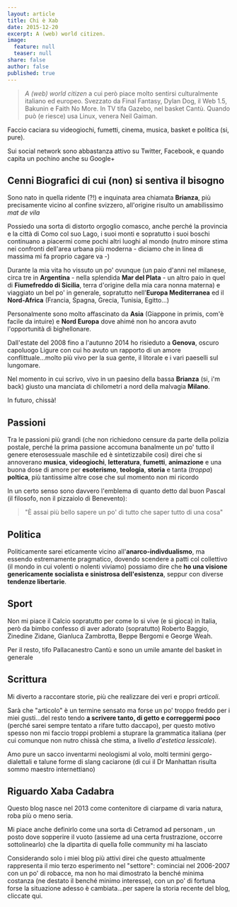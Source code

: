 ```yaml
---
layout: article
title: Chi è Xab
date: 2015-12-20
excerpt: A (web) world citizen.
image: 
  feature: null
  teaser: null
share: false
author: false
published: true
---
```



> _A (web) world citizen_ a cui però piace molto sentirsi culturalmente italiano ed europeo.
Svezzato da Final Fantasy, Dylan Dog, il Web 1.5, Bakunin e Faith No More. In TV tifa Gazebo, nel basket Cantù. Quando può (e riesce) usa Linux, venera Neil Gaiman.

Faccio caciara su videogiochi, fumetti, cinema, musica, basket e politica (si, pure). 

Sui social network sono abbastanza attivo su Twitter, Facebook, e quando capita un pochino anche su Google+

## Cenni Biografici di cui (non) si sentiva il bisogno

Sono nato in quella ridente (?!) e inquinata area chiamata **Brianza**, più precisamente vicino al confine svizzero, all'origine risulto un amabilissimo _mat de vila_

Possiedo una sorta di distorto orgoglio comasco, anche perché la provincia e la città di Como col suo Lago, i suoi monti e sopratutto i suoi boschi continuano a piacermi come pochi altri luoghi al mondo (nutro minore stima nei confronti dell'area urbana più moderna - diciamo che in linea di massima mi fa proprio cagare va -)

Durante la mia vita ho vissuto un po' ovunque (un paio d'anni nel milanese, circa tre in **Argentina** - nella splendida **Mar del Plata** - un altro paio in quel di **Fiumefreddo di Sicilia**, terra d'origine della mia cara nonna materna) e viaggiato un bel po' in generale, sopratutto nell'**Europa Mediterranea** ed il **Nord-Africa** (Francia, Spagna, Grecia, Tunisia, Egitto...)

Personalmente sono molto affascinato da **Asia** (Giappone in primis, com'è facile da intuire) e **Nord Europa** dove ahimé non ho ancora avuto l'opportunità di bighellonare.

Dall'estate del 2008 fino a l'autunno 2014 ho risieduto a **Genova**, oscuro capoluogo Ligure con cui ho avuto un rapporto di un amore conflittuale...molto più vivo per la sua gente, il litorale e i vari paeselli sul lungomare.

Nel momento in cui scrivo, vivo in un paesino della bassa **Brianza** (si, i'm back) giusto una manciata di chilometri a nord della malvagia **Milano**.

In futuro, chissà!

## Passioni
Tra le passioni più grandi (che non richiedono censure da parte della polizia postale, perché la prima passione accomuna banalmente un po' tutto il genere eterosessuale maschile ed è sintetizzabile così) direi che si annoverano **musica**, **videogiochi**, **letteratura**, **fumetti**, **animazione** e una buona dose di amore per **esoterismo**, **teologia**, **storia** e tanta (_troppa_) **poltica**, più tantissime altre cose che sul momento non mi ricordo

In un certo senso sono davvero l'emblema di quanto detto dal buon Pascal (il filosofo, non il pizzaiolo di Benevento):

> "È assai più bello sapere un po' di tutto che saper tutto di una cosa"

## Politica

Politicamente sarei eticamente vicino all'**anarco-indivdualismo**, ma essendo estremamente pragmatico, dovendo scendere a patti col collettivo (il mondo in cui volenti o nolenti viviamo) possiamo dire che **ho una visione genericamente socialista e sinistrosa dell'esistenza**, seppur con diverse **tendenze libertarie**.

## Sport

Non mi piace il Calcio sopratutto per come lo si vive (e si gioca) in Italia, però da bimbo confesso di aver adorato (sopratutto) Roberto Baggio, Zinedine Zidane, Gianluca Zambrotta, Beppe Bergomi e George Weah.

Per il resto, tifo Pallacanestro Cantù e sono un umile amante del basket in generale

## Scrittura

Mi diverto a raccontare storie, più che realizzare dei veri e propri _articoli_.

Sarà che "articolo" è un termine sensato ma forse un po' troppo freddo per i miei gusti...del resto tendo **a scrivere tanto, di getto e correggermi poco** (perché sarei sempre tentato a rifare tutto daccapo), per questo motivo spesso non mi faccio troppi problemi a stuprare la grammatica italiana (per cui comunque non nutro chissà che stima, a livello _d'estetica lessicale_).

Amo pure un sacco inventarmi neologismi al volo, molti termini gergo-dialettali e talune forme di slang caciarone (di cui il Dr Manhattan risulta sommo maestro internettiano)

## Riguardo Xaba Cadabra

Questo blog nasce nel 2013 come contenitore di ciarpame di varia natura, roba più o meno seria.

Mi piace anche definirlo come una sorta di Cetramod ad personam , un posto dove sopperire il vuoto (assieme ad una certa frustrazione, occorre sottolinearlo) che la dipartita di quella folle community mi ha lasciato

Considerando solo i miei blog più attivi direi che questo attualmente rappresenta il mio terzo esperimento nel "settore": cominciai nel 2006-2007 con un po' di robacce, ma non ho mai dimostrato la benché minima costanza (ne destato il benché minimo interesse), con un po' di fortuna forse la situazione adesso è cambiata...per sapere la storia recente del blog, cliccate qui.
